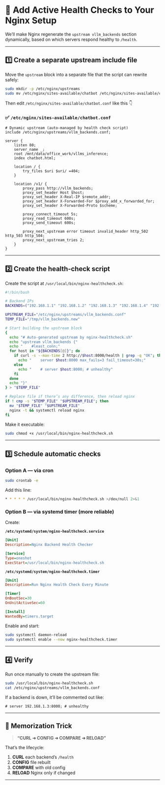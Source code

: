 # 🧭 Add Active Health Checks to Your Nginx Setup

We’ll make Nginx regenerate the `upstream vllm_backends` section dynamically, based on which servers respond healthy to `/health`.

---

## 1️⃣ Create a separate upstream include file

Move the `upstream` block into a separate file that the script can rewrite safely:

```bash
sudo mkdir -p /etc/nginx/upstreams
sudo mv /etc/nginx/sites-available/chatbot /etc/nginx/sites-available/chatbot.conf
```

Then edit `/etc/nginx/sites-available/chatbot.conf` like this 👇

### ✅ `/etc/nginx/sites-available/chatbot.conf`

```nginx
# Dynamic upstream (auto-managed by health check script)
include /etc/nginx/upstreams/vllm_backends.conf;

server {
    listen 80;
    server_name _;
    root /mnt/data/office_work/vllms_inference;
    index chatbot.html;

    location / {
        try_files $uri $uri/ =404;
    }

    location /v1/ {
        proxy_pass http://vllm_backends;
        proxy_set_header Host $host;
        proxy_set_header X-Real-IP $remote_addr;
        proxy_set_header X-Forwarded-For $proxy_add_x_forwarded_for;
        proxy_set_header X-Forwarded-Proto $scheme;

        proxy_connect_timeout 5s;
        proxy_read_timeout 600s;
        proxy_send_timeout 600s;

        proxy_next_upstream error timeout invalid_header http_502 http_503 http_504;
        proxy_next_upstream_tries 2;
    }
}
```

---

## 2️⃣ Create the health-check script

Create the script at `/usr/local/bin/nginx-healthcheck.sh`:

```bash
#!/bin/bash

# Backend IPs
BACKENDS=("192.168.1.1" "192.168.1.2" "192.168.1.3" "192.168.1.4" "192.168.1.5" "192.168.1.6" "192.168.1.7" "192.168.1.8")

UPSTREAM_FILE="/etc/nginx/upstreams/vllm_backends.conf"
TEMP_FILE="/tmp/vllm_backends.new"

# Start building the upstream block
{
  echo "# Auto-generated upstream by nginx-healthcheck.sh"
  echo "upstream vllm_backends {"
  echo "    #least_conn;"
  for host in "${BACKENDS[@]}"; do
    if curl -s --max-time 2 http://$host:8000/health | grep -q "OK"; then
      echo "    server $host:8000 max_fails=3 fail_timeout=30s;"
    else
      echo "    # server $host:8000; # unhealthy"
    fi
  done
  echo "}"
} > "$TEMP_FILE"

# Replace file if there’s any difference, then reload nginx
if ! cmp -s "$TEMP_FILE" "$UPSTREAM_FILE"; then
  mv "$TEMP_FILE" "$UPSTREAM_FILE"
  nginx -t && systemctl reload nginx
fi
```

Make it executable:

```bash
sudo chmod +x /usr/local/bin/nginx-healthcheck.sh
```

---

## 3️⃣ Schedule automatic checks

### Option A — via **cron**

```bash
sudo crontab -e
```

Add this line:

```bash
* * * * * /usr/local/bin/nginx-healthcheck.sh >/dev/null 2>&1
```

### Option B — via **systemd timer** (more reliable)

Create:

**`/etc/systemd/system/nginx-healthcheck.service`**

```ini
[Unit]
Description=Nginx Backend Health Checker

[Service]
Type=oneshot
ExecStart=/usr/local/bin/nginx-healthcheck.sh
```

**`/etc/systemd/system/nginx-healthcheck.timer`**

```ini
[Unit]
Description=Run Nginx Health Check Every Minute

[Timer]
OnBootSec=30
OnUnitActiveSec=60

[Install]
WantedBy=timers.target
```

Enable and start:

```bash
sudo systemctl daemon-reload
sudo systemctl enable --now nginx-healthcheck.timer
```

---

## 4️⃣ Verify

Run once manually to create the upstream file:

```bash
sudo /usr/local/bin/nginx-healthcheck.sh
cat /etc/nginx/upstreams/vllm_backends.conf
```

If a backend is down, it’ll be commented out like:

```nginx
# server 192.168.1.3:8000; # unhealthy
```

---

## 🧠 Memorization Trick

> **“CURL ➜ CONFIG ➜ COMPARE ➜ RELOAD”**

That’s the lifecycle:

1. **CURL** each backend’s `/health`
2. **CONFIG** file rebuilt
3. **COMPARE** with old config
4. **RELOAD** Nginx only if changed

---
